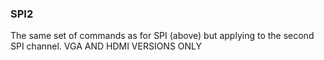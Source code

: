

### SPI2

 The same set of commands as for SPI (above) but applying to the second SPI channel. VGA AND HDMI VERSIONS ONLY